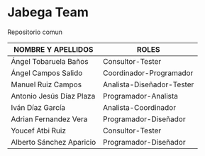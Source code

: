 # Jabega Team
 Repositorio comun

| NOMBRE Y APELLIDOS | ROLES |
| ------------------- | ----- |
| Ángel Tobaruela Baños | Consultor-Tester |
| Ángel Campos Salido | Coordinador-Programador |
| Manuel Ruiz Campos | Analista-Diseñador-Tester |
| Antonio Jesús Díaz Plaza | Programador-Analista |
| Iván Díaz García | Analista-Coordinador | 
| Adrian Fernandez Vera | Programador-Diseñador | 
| Youcef Atbi Ruiz | Consultor-Tester |
| Alberto Sánchez Aparicio | Programador-Diseñador |

